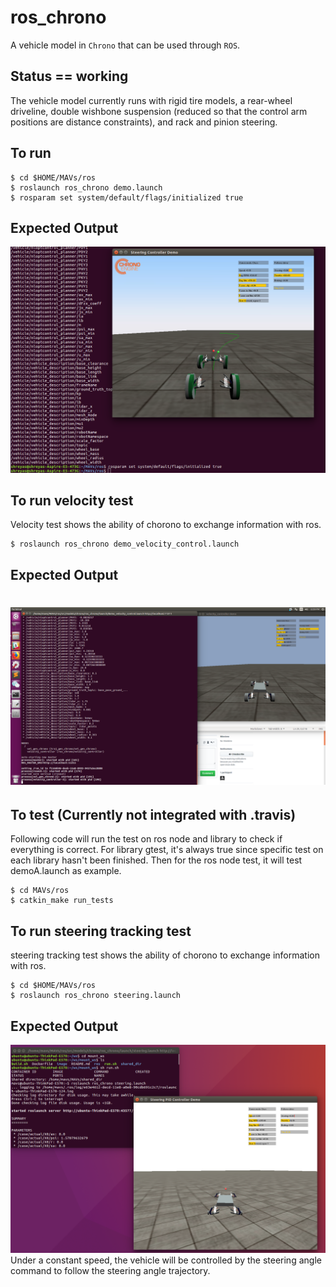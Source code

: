 # ros_chrono

A vehicle model in `Chrono` that can be used through `ROS`.

## Status == working
The vehicle model currently runs with rigid tire models, a rear-wheel driveline, double wishbone suspension (reduced so that the control arm positions are distance constraints), and rack and pinion steering.

## To run

```
$ cd $HOME/MAVs/ros
$ roslaunch ros_chrono demo.launch
$ rosparam set system/default/flags/initialized true
```

## Expected Output
![link](../images/chrono_demo/expectedoutputchronodemo.png)


## To run velocity test
Velocity test shows the ability of chorono to exchange information with ros. 
```
$ roslaunch ros_chrono demo_velocity_control.launch
```
## Expected Output
![link](../images/chrono_demo/demo_velocity_control.png)
=======
## To test (Currently not integrated with .travis)
Following code will run the test on ros node and library to check if everything is correct. For library gtest, it's always true since specific test on each library hasn't been finished. Then for the ros node test, it will test demoA.launch as example.
```
$ cd MAVs/ros
$ catkin_make run_tests
```

## To run steering tracking test
steering tracking test shows the ability of chorono to exchange information with ros. 
```
$ cd $HOME/MAVs/ros
$ roslaunch ros_chrono steering.launch
```
## Expected Output
![link](../images/chrono_demo/demo_steering.png)
Under a constant speed, the vehicle will be controlled by the steering angle command to follow the steering angle trajectory.

